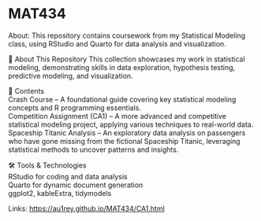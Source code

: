 # MAT434

About:
This repository contains coursework from my Statistical Modeling class, using RStudio and Quarto for data analysis and visualization.  

🚀 About This Repository
This collection showcases my work in statistical modeling, demonstrating skills in data exploration, hypothesis testing, predictive modeling, and visualization.  

📂 Contents  
Crash Course – A foundational guide covering key statistical modeling concepts and R programming essentials.  
Competition Assignment (CA1) – A more advanced and competitive statistical modeling project, applying various techniques to real-world data.  
Spaceship Titanic Analysis – An exploratory data analysis on passengers who have gone missing from the fictional Spaceship Titanic, leveraging statistical methods to uncover patterns and insights.  
  
🛠 Tools & Technologies  
RStudio for coding and data analysis  
Quarto for dynamic document generation  
ggplot2, kableExtra, tidymodels  

Links:
https://au1rey.github.io/MAT434/CA1.html
